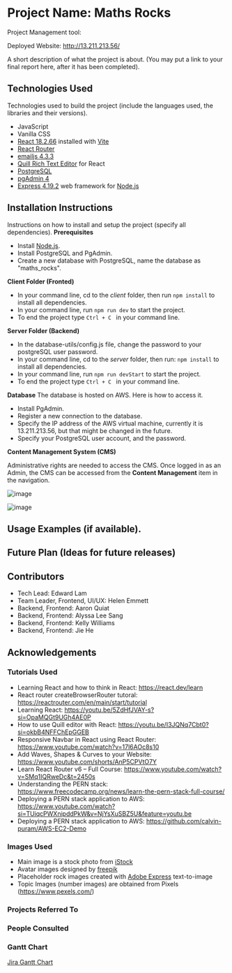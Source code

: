 # Project Name: Maths Rocks

Project Management tool: 

Deployed Website: http://13.211.213.56/

A short description of what the project is about. (You may put a link to your final report here, after it has been completed).

## Technologies Used
Technologies used to build the project (include the languages used, the libraries and their versions).

- JavaScript
- Vanilla CSS
- [React 18.2.66](https://react.dev/) installed with [Vite](https://vitejs.dev/)
- [React Router](https://reactrouter.com/en/main)
- [emailjs 4.3.3](https://www.emailjs.com/)
- [Quill Rich Text Editor](https://quilljs.com/) for React
- [PostgreSQL](https://www.postgresql.org/)
- [pgAdmin 4](https://www.pgadmin.org/)
- [Express 4.19.2](https://expressjs.com/) web framework for [Node.js](https://nodejs.org/en)

## Installation Instructions

Instructions on how to install and setup the project (specify all dependencies).
**Prerequisites**
- Install [Node.js](https://nodejs.org/en/download).
- Install PostgreSQL and PgAdmin.
- Create a new database with PostgreSQL, name the database as "maths_rocks".
  
**Client Folder (Fronted)**
- In your command line, cd to the *client* folder, then run <code>npm install</code> to install all dependencies.
- In your command line, run <code>npm run dev</code> to start the project.
- To end the project type <code>Ctrl + C </code> in your command line.
  
**Server Folder (Backend)**
- In the database-utils/config.js file, change the password to your postgreSQL user password.
- In your command line, cd to the *server* folder, then run: <code>npm install</code> to install all dependencies.
- In your command line, run <code>npm run devStart</code> to start the project.
- To end the project type <code>Ctrl + C </code> in your command line.

**Database**
The database is hosted on AWS. Here is how to access it.
- Install PgAdmin.
- Register a new connection to the database.
- Specify the IP address of the AWS virtual machine, currently it is 13.211.213.56, but that might be changed in the future.
- Specify your PostgreSQL user account, and the password.

**Content Management System (CMS)**

Administrative rights are needed to access the CMS. Once logged in as an Admin, the CMS can be accessed from the **Content Management** item in the navigation.

![image](https://github.com/uoa-compsci399-s1-2024/capstone-project-2024-s1-team-11/assets/159106252/6d59abb9-977d-4f10-a2d2-2246b6adb683)

![image](https://github.com/uoa-compsci399-s1-2024/capstone-project-2024-s1-team-11/assets/159106252/15a1e844-e31d-4bc4-bc06-3d6a9ef9a570)

## Usage Examples (if available).

## Future Plan (Ideas for future releases)

## Contributors

- Tech Lead: Edward Lam
- Team Leader, Frontend, UI/UX: Helen Emmett
- Backend, Frontend: Aaron Quiat
- Backend, Frontend: Alyssa Lee Sang
- Backend, Frontend: Kelly Williams
- Backend, Frontend: Jie He 

## Acknowledgements

### Tutorials Used

- Learning React and how to think in React: https://react.dev/learn
- React router createBrowserRouter tutoral: https://reactrouter.com/en/main/start/tutorial
- Learning React: https://youtu.be/5ZdHfJVAY-s?si=OpaMQGt9UGh4AE0P
- How to use Quill editor with React: https://youtu.be/I3JQNq7Cbt0?si=okbB4NFFChEpGGEB
- Responsive Navbar in React using React Router: https://www.youtube.com/watch?v=17l6AOc8s10
- Add Waves, Shapes & Curves to your Website: https://www.youtube.com/shorts/AnP5CPVtO7Y
- Learn React Router v6 – Full Course: https://www.youtube.com/watch?v=SMq1IQRweDc&t=2450s
- Understanding the PERN stack: https://www.freecodecamp.org/news/learn-the-pern-stack-full-course/
- Deploying a PERN stack application to AWS: https://www.youtube.com/watch?si=TUiqcPWXnipddPkW&v=NjYsXuSBZ5U&feature=youtu.be
- Deploying a PERN stack application to AWS: https://github.com/calvin-puram/AWS-EC2-Demo

### Images Used

- Main image is a stock photo from [iStock](https://www.istockphoto.com/photo/hand-painted-colorful-stones-and-pens-gm1055477172-282032140)
- Avatar images designed by [freepik](https://www.freepik.com/)
- Placeholder rock images created with [Adobe Express](https://new.express.adobe.com/) text-to-image
- Topic Images (number images) are obtained from Pixels (https://www.pexels.com/)

### Projects Referred To

### People Consulted

### Gantt Chart
[Jira Gantt Chart](https://exquisitech.atlassian.net/jira/software/projects/KAN/boards/1/timeline?timeline=QUARTERS&shared=&atlOrigin=eyJpIjoiZWFhOWU5YzYwYjhmNGI5MGFmY2FlZTBkYzU4YWIzNWEiLCJwIjoiaiJ9)
